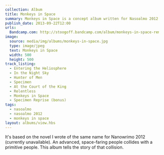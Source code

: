```yaml
---
collection: Album
title: Monkeys in Space
summary: Monkeys in Space is a concept album written for Nasoalmo 2012.
publish_date: 2013-09-22T12:00
urls: 
  Bandcamp.com: http://stoogoff.bandcamp.com/album/monkeys-in-space-remix
image:
  source: media/img/albums/monkeys-in-space.jpg
  type: image/jpeg
  text: Monkeys in Space
  width: 500
  height: 500
track_listing:
  - Entering the Heliosphere
  - In the Night Sky
  - Hunter of Men
  - Specimen
  - At the Court of the King
  - Relentless
  - Monkeys in Space
  - Specimen Reprise (bonus)
tags:
  - nasoalmo
  - nasoalmo 2012
  - monkeys in space
layout: albums/view.hbs
---
```


It's based on the novel I wrote of the same name for Nanowrimo 2012 (currently unavailable). An advanced, space-faring people collides with a primitive people. This album tells the story of that collision. 